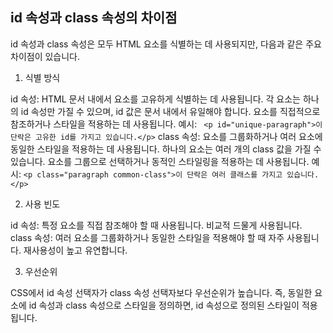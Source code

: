 ## id 속성과 class 속성의 차이점

id 속성과 class 속성은 모두 HTML 요소를 식별하는 데 사용되지만, 다음과 같은 주요 차이점이 있습니다.

1. 식별 방식

id 속성:
HTML 문서 내에서 요소를 고유하게 식별하는 데 사용됩니다.
각 요소는 하나의 id 속성만 가질 수 있으며, id 값은 문서 내에서 유일해야 합니다.
요소를 직접적으로 참조하거나 스타일을 적용하는 데 사용됩니다.
예시: ` <p id="unique-paragraph">이 단락은 고유한 id를 가지고 있습니다.</p>`
class 속성:
요소를 그룹화하거나 여러 요소에 동일한 스타일을 적용하는 데 사용됩니다.
하나의 요소는 여러 개의 class 값을 가질 수 있습니다.
요소를 그룹으로 선택하거나 동적인 스타일링을 적용하는 데 사용됩니다.
예시: `<p class="paragraph common-class">이 단락은 여러 클래스를 가지고 있습니다.</p>`

2. 사용 빈도

id 속성:
특정 요소를 직접 참조해야 할 때 사용됩니다.
비교적 드물게 사용됩니다.
class 속성:
여러 요소를 그룹화하거나 동일한 스타일을 적용해야 할 때 자주 사용됩니다.
재사용성이 높고 유연합니다.

3. 우선순위

CSS에서 id 속성 선택자가 class 속성 선택자보다 우선순위가 높습니다.
즉, 동일한 요소에 id 속성과 class 속성으로 스타일을 정의하면, id 속성으로 정의된 스타일이 적용됩니다.
